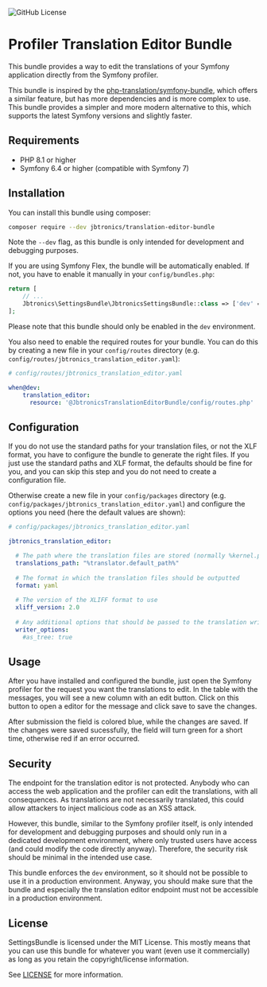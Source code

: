 ![GitHub License](https://img.shields.io/github/license/jbtronics/settings-bundle)

# Profiler Translation Editor Bundle

This bundle provides a way to edit the translations of your Symfony application directly from the Symfony profiler.

This bundle is inspired by the [php-translation/symfony-bundle](https://github.com/php-translation/symfony-bundle), which
offers a similar feature, but has more dependencies and is more complex to use. This bundle provides a simpler and more
modern alternative to this, which supports the latest Symfony versions and slightly faster.

## Requirements

* PHP 8.1 or higher
* Symfony 6.4 or higher (compatible with Symfony 7)

## Installation

You can install this bundle using composer:

```bash
composer require --dev jbtronics/translation-editor-bundle
```

Note the `--dev` flag, as this bundle is only intended for development and debugging purposes.

If you are using Symfony Flex, the bundle will be automatically enabled. If not, you have to enable it manually in your
`config/bundles.php`:

```php
return [
    // ...
    Jbtronics\SettingsBundle\JbtronicsSettingsBundle::class => ['dev' => true],
];
```
Please note that this bundle should only be enabled in the `dev` environment.

You also need to enable the required routes for your bundle. You can do this by creating a new file in your `config/routes`
directory (e.g. `config/routes/jbtronics_translation_editor.yaml`):

```yaml
# config/routes/jbtronics_translation_editor.yaml

when@dev:
    translation_editor:
      resource: '@JbtronicsTranslationEditorBundle/config/routes.php'
```

## Configuration

If you do not use the standard paths for your translation files, or not the XLF format, you have to configure the bundle
to generate the right files. If you just use the standard paths and XLF format, the defaults should be fine for you, and
you can skip this step and you do not need to create a configuration file.

Otherwise create a new file in your `config/packages` directory (e.g. `config/packages/jbtronics_translation_editor.yaml`)
and configure the options you need (here the default values are shown):

```yaml
# config/packages/jbtronics_translation_editor.yaml

jbtronics_translation_editor:

  # The path where the translation files are stored (normally %kernel.project_dir%/translations)
  translations_path: "%translator.default_path%"
  
  # The format in which the translation files should be outputted
  format: yaml
  
  # The version of the XLIFF format to use
  xliff_version: 2.0
  
  # Any additional options that should be passed to the translation writer. This depends on the format you use.
  writer_options:
    #as_tree: true
```

## Usage

After you have installed and configured the bundle, just open the Symfony profiler for the request you want the
translations to edit. In the table with the messages, you will see a new column with an edit button. Click on this
button to open a editor for the message and click save to save the changes.

After submission the field is colored blue, while the changes are saved. If the changes were saved sucessfully, the field
will turn green for a short time, otherwise red if an error occurred.

## Security

The endpoint for the translation editor is not protected. Anybody who can access the web application and the profiler can
edit the translations, with all consequences. As translations are not necessarily translated, this could allow attackers
to inject malicious code as an XSS attack.

However, this bundle, similar to the Symfony profiler itself, is only intended for development and debugging purposes and
should only run in a dedicated development environment, where only trusted users have access (and could modify the code 
directly anyway). Therefore, the security risk should be minimal in the intended use case.

This bundle enforces the `dev` environment, so it should not be possible to use it in a production environment. Anyway,
you should make sure that the bundle and especially the translation editor endpoint must not be accessible in a production
environment.

## License

SettingsBundle is licensed under the MIT License.
This mostly means that you can use this bundle for whatever you want (even use it commercially)
as long as you retain the copyright/license information.

See [LICENSE](https://github.com/jbtronics/translation-editor-bundle/blob/master/LICENSE) for more information.
